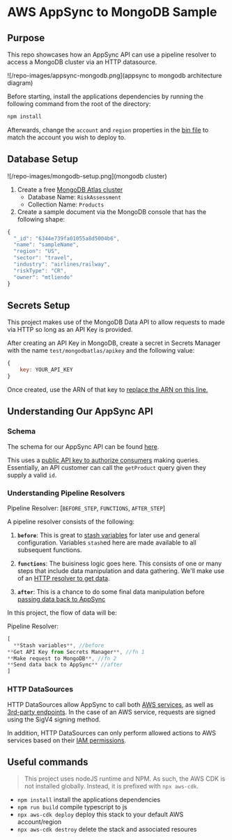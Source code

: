 # AWS AppSync to MongoDB Sample

## Purpose

This repo showcases how an AppSync API can use a pipeline resolver to access a MongoDB cluster via an HTTP datasource.

![/repo-images/appsync-mongodb.png](appsync to mongodb architecture diagram)

Before starting, install the applications dependencies by running the following command from the root of the directory:

```sh
npm install
```

Afterwards, change the `account` and `region` properties in the [bin file](./bin/appsync-mongo-test.ts) to match the account you wish to deploy to.

## Database Setup

![/repo-images/mongodb-setup.png](mongodb cluster)

1. Create a free [MongoDB Atlas cluster](https://www.mongodb.com/atlas/database)
   - Database Name: `RiskAssessment`
   - Collection Name: `Products`
2. Create a sample document via the MongoDB console that has the following shape:

```js
{
  "_id": "6344e739fa01055a8d5004b6",
  "name": "sampleName",
  "region": "US",
  "sector": "travel",
  "industry": "airlines/railway",
  "riskType": "CR",
  "owner": "mtliendo"
}
```

## Secrets Setup

This project makes use of the MongoDB Data API to allow requests to made via HTTP so long as an API Key is provided.

After creating an API Key in MongoDB, create a secret in Secrets Manager with the name `test/mongodbatlas/apikey` and the following value:

```js
{
	key: YOUR_API_KEY
}
```

Once created, use the ARN of that key to [replace the ARN on this line.](https://github.com/focusOtter/appsync-mongo-test/blob/main/lib/appsync-mongo-test-stack.ts#L50)

## Understanding Our AppSync API

### Schema

The schema for our AppSync API can be found [here](./lib/schema.graphql).

This uses a [public API key to authorize consumers](https://github.com/focusOtter/appsync-mongo-test/blob/main/lib/appsync-mongo-test-stack.ts#L15-L18) making queries. Essentially, an API customer can call the `getProduct` query given they supply a valid `id`.

### Understanding Pipeline Resolvers

Pipeline Resolver: [`BEFORE_STEP`, `FUNCTIONS`, `AFTER_STEP`]

A pipeline resolver consists of the following:

1. **`before`**: This is great to [stash variables](https://github.com/focusOtter/appsync-mongo-test/blob/main/lib/mappingTemplates/Pipeline.Before.req.vtl) for later use and general configuration. Variables `stash`ed here are made available to all subsequent functions.

2. **`functions`**: The buisiness logic goes here. This consists of one or many steps that include data manipulation and data gathering. We'll make use of an [HTTP resolver to get data](https://github.com/focusOtter/appsync-mongo-test/blob/main/lib/mappingTemplates/Query.getMongoSecret.req.vtl).

3. **`after`**: This is a chance to do some final data manipulation before [passing data back to AppSync](https://github.com/focusOtter/appsync-mongo-test/blob/main/lib/mappingTemplates/Pipeline.After.res.vtl)

In this project, the flow of data will be:

Pipeline Resolver:

```js
[
  **Stash variables**, //before
**Get API Key from Secrets Manager**, //fn 1
**Make request to MongoDB**, //fn 2
**Send data back to AppSync** //after
]
```

### HTTP DataSources

HTTP DataSources allow AppSync to call both [AWS services](https://github.com/focusOtter/appsync-mongo-test/blob/main/lib/appsync-mongo-test-stack.ts#L34-L44), as well as [3rd-party endpoints](https://github.com/focusOtter/appsync-mongo-test/blob/main/lib/appsync-mongo-test-stack.ts#L28-L32). In the case of an AWS service, requests are signed using the SigV4 signing method.

In addition, HTTP DataSources can only perform allowed actions to AWS services based on their [IAM permissions](https://github.com/focusOtter/appsync-mongo-test/blob/main/lib/appsync-mongo-test-stack.ts#L46-L54).

## Useful commands

> This project uses nodeJS runtime and NPM. As such, the AWS CDK is not installed globally. Instead, it is prefixed with `npx aws-cdk`.

- `npm install` install the applications dependencies
- `npm run build` compile typescript to js
- `npx aws-cdk deploy` deploy this stack to your default AWS account/region
- `npx aws-cdk destroy` delete the stack and associated resoures

